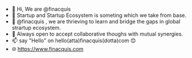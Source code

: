 - 👋 Hi, We are @finacquis
- 👀 Startup and Startup Ecosystem is someting which we take from base.
- 🌱 @finacquis , we are thrieving to learn and bridge the gaps in global strartup ecosystem.
- 💞️ Always open to accept collaborative thoughs with mutual synergies.
- 📫 say "Hello" on hello(atta)finacquis(dotta)com 😊
- 🌐 https://www.finacquis.com 
<!---
finacquis/finacquis is a ✨ special ✨ repository because its `README.md` (this file) appears on your GitHub profile.
You can click the Preview link to take a look at your changes.
--->
